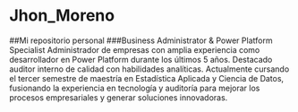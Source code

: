 # Jhon_Moreno
##Mi repositorio personal
###Business Administrator & Power Platform Specialist
Administrador de empresas con amplia experiencia como desarrollador en Power Platform durante los últimos 5 años. Destacado auditor interno de calidad con habilidades analíticas. Actualmente cursando el tercer semestre de maestría en Estadística Aplicada y Ciencia de Datos, fusionando la experiencia en tecnología y auditoría para mejorar los procesos empresariales y generar soluciones innovadoras.

